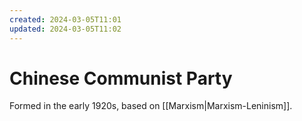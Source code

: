 ```yaml
---
created: 2024-03-05T11:01
updated: 2024-03-05T11:02
---
```


# Chinese Communist Party

Formed in the early 1920s, based on [[Marxism|Marxism-Leninism]].